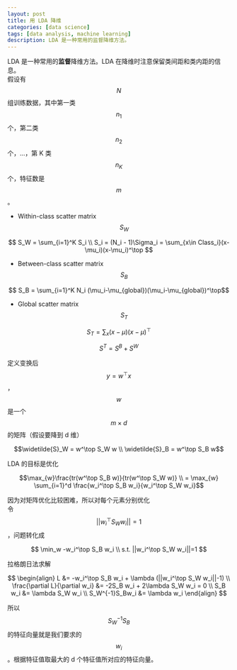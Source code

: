 ```yaml
---
layout: post
title: 用 LDA 降维
categories: [data science]
tags: [data analysis, machine learning]
description: LDA 是一种常用的监督降维方法。
---
```


LDA 是一种常用的**监督**降维方法。LDA 在降维时注意保留类间距和类内距的信息。  
假设有 $$N$$ 组训练数据，其中第一类 $$n_1$$ 个，第二类 $$n_2$$ 个，...，第 K 类 $$n_K$$ 个，特征数是 $$m$$。

- Within-class scatter matrix $$S_W$$

$$ S_W = \sum_{i=1}^K S_i \\
S_i = (N_i - 1)\Sigma_i = \sum_{x\in Class_i}(x-\mu_i)(x-\mu_i)^\top $$

- Between-class scatter matrix $$S_B$$

$$ S_B = \sum_{i=1}^K N_i (\mu_i-\mu_{global})(\mu_i-\mu_{global})^\top$$

- Global scatter matrix $$S_T$$

$$ S_T=\sum_x (x-\mu)(x-\mu)^\top $$

$$S^T = S^B+S^W $$

定义变换后 $$y=w^\top x$$，$$w$$ 是一个 $$m\times d$$ 的矩阵（假设要降到 d 维）

$$\widetilde{S}_W = w^\top S_W w \\
\widetilde{S}_B = w^\top S_B w$$

LDA 的目标是优化 

$$\max_{w}\frac{tr(w^\top S_B w)}{tr(w^\top S_W w)} \\
= \max_{w} \sum_{i=1}^d \frac{w_i^\top S_B w_i}{w_i^\top S_W w_i}$$  

因为对矩阵优化比较困难，所以对每个元素分别优化  
令 $$||w_i^\top S_W w_i||=1$$，问题转化成

$$
\min_w -w_i^\top S_B w_i \\
s.t. ||w_i^\top S_W w_i||=1
$$

拉格朗日法求解

$$
\begin{align}
L &=  -w_i^\top S_B w_i + \lambda (||w_i^\top S_W w_i||-1) \\
\frac{\partial L}{\partial w_i} &= -2S_B w_i + 2\lambda S_W w_i = 0 \\
S_B w_i &= \lambda S_W w_i \\
S_W^{-1}S_Bw_i &= \lambda w_i
\end{align}
$$

所以 $$S_W^{-1}S_B$$ 的特征向量就是我们要求的 $$w_i$$。根据特征值取最大的 d 个特征值所对应的特征向量。
